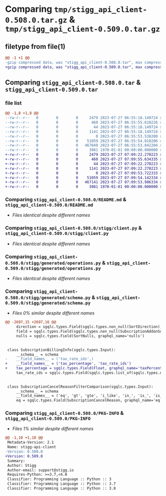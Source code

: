 # Comparing `tmp/stigg_api_client-0.508.0.tar.gz` & `tmp/stigg_api_client-0.509.0.tar.gz`

## filetype from file(1)

```diff
@@ -1 +1 @@
-gzip compressed data, was "stigg_api_client-0.508.0.tar", max compression
+gzip compressed data, was "stigg_api_client-0.509.0.tar", max compression
```

## Comparing `stigg_api_client-0.508.0.tar` & `stigg_api_client-0.509.0.tar`

### file list

```diff
@@ -1,8 +1,8 @@
--rw-r--r--   0        0        0     2479 2023-07-27 06:55:18.149724 stigg_api_client-0.508.0/README.md
--rw-r--r--   0        0        0      460 2023-07-27 06:55:55.610226 stigg_api_client-0.508.0/pyproject.toml
--rw-r--r--   0        0        0       44 2023-07-27 06:55:18.149724 stigg_api_client-0.508.0/stigg/__init__.py
--rw-r--r--   0        0        0     1141 2023-07-27 06:55:18.149724 stigg_api_client-0.508.0/stigg/client.py
--rw-r--r--   0        0        0        0 2023-07-27 06:55:53.538200 stigg_api_client-0.508.0/stigg/generated/__init__.py
--rw-r--r--   0        0        0    51059 2023-07-27 06:55:54.010206 stigg_api_client-0.508.0/stigg/generated/operations.py
--rw-r--r--   0        0        0   467048 2023-07-27 06:55:53.842204 stigg_api_client-0.508.0/stigg/generated/schema.py
--rw-r--r--   0        0        0     3081 1970-01-01 00:00:00.000000 stigg_api_client-0.508.0/PKG-INFO
+-rw-r--r--   0        0        0     2479 2023-07-27 07:09:22.270223 stigg_api_client-0.509.0/README.md
+-rw-r--r--   0        0        0      460 2023-07-27 07:09:55.634335 stigg_api_client-0.509.0/pyproject.toml
+-rw-r--r--   0        0        0       44 2023-07-27 07:09:22.270223 stigg_api_client-0.509.0/stigg/__init__.py
+-rw-r--r--   0        0        0     1141 2023-07-27 07:09:22.270223 stigg_api_client-0.509.0/stigg/client.py
+-rw-r--r--   0        0        0        0 2023-07-27 07:09:53.722333 stigg_api_client-0.509.0/stigg/generated/__init__.py
+-rw-r--r--   0        0        0    51059 2023-07-27 07:09:54.142334 stigg_api_client-0.509.0/stigg/generated/operations.py
+-rw-r--r--   0        0        0   467141 2023-07-27 07:09:53.986334 stigg_api_client-0.509.0/stigg/generated/schema.py
+-rw-r--r--   0        0        0     3081 1970-01-01 00:00:00.000000 stigg_api_client-0.509.0/PKG-INFO
```

### Comparing `stigg_api_client-0.508.0/README.md` & `stigg_api_client-0.509.0/README.md`

 * *Files identical despite different names*

### Comparing `stigg_api_client-0.508.0/stigg/client.py` & `stigg_api_client-0.509.0/stigg/client.py`

 * *Files identical despite different names*

### Comparing `stigg_api_client-0.508.0/stigg/generated/operations.py` & `stigg_api_client-0.509.0/stigg/generated/operations.py`

 * *Files identical despite different names*

### Comparing `stigg_api_client-0.508.0/stigg/generated/schema.py` & `stigg_api_client-0.509.0/stigg/generated/schema.py`

 * *Files 0% similar despite different names*

```diff
@@ -2697,15 +2697,16 @@
     direction = sgqlc.types.Field(sgqlc.types.non_null(SortDirection), graphql_name='direction')
     field = sgqlc.types.Field(sgqlc.types.non_null(SubscriptionAddonSortFields), graphql_name='field')
     nulls = sgqlc.types.Field(SortNulls, graphql_name='nulls')
 
 
 class SubscriptionBillingInfo(sgqlc.types.Input):
     __schema__ = schema
-    __field_names__ = ('tax_rate_ids',)
+    __field_names__ = ('tax_percentage', 'tax_rate_ids')
+    tax_percentage = sgqlc.types.Field(Float, graphql_name='taxPercentage')
     tax_rate_ids = sgqlc.types.Field(sgqlc.types.list_of(sgqlc.types.non_null(String)), graphql_name='taxRateIds')
 
 
 class SubscriptionCancelReasonFilterComparison(sgqlc.types.Input):
     __schema__ = schema
     __field_names__ = ('eq', 'gt', 'gte', 'i_like', 'in_', 'is_', 'is_not', 'like', 'lt', 'lte', 'neq', 'not_ilike', 'not_in', 'not_like')
     eq = sgqlc.types.Field(SubscriptionCancelReason, graphql_name='eq')
```

### Comparing `stigg_api_client-0.508.0/PKG-INFO` & `stigg_api_client-0.509.0/PKG-INFO`

 * *Files 1% similar despite different names*

```diff
@@ -1,10 +1,10 @@
 Metadata-Version: 2.1
 Name: stigg-api-client
-Version: 0.508.0
+Version: 0.509.0
 Summary: 
 Author: Stigg
 Author-email: support@stigg.io
 Requires-Python: >=3.7,<4.0
 Classifier: Programming Language :: Python :: 3
 Classifier: Programming Language :: Python :: 3.7
 Classifier: Programming Language :: Python :: 3.8
```

